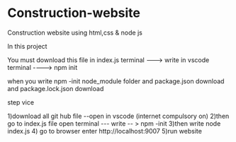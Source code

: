 # Construction-website
Construction website using html,css &amp; node js


In this project


You must download this file in index.js terminal   --->    write in vscode  terminal    ---->   npm init

when you write npm -init
node_module folder and package.json download  and package.lock.json download



step vice

1)download all git hub file   --open in vscode (internet compulsory on)
2)then go to index.js file open terminal --- write    -- >         npm -init
3)then write   node index.js
4) go to browser enter     http://localhost:9007
5)run website

